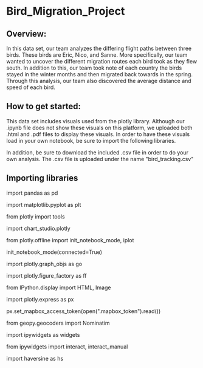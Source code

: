 # Bird_Migration_Project

## Overview: 
  In this data set, our team analyzes the differing flight paths between three birds. These birds are Eric, Nico, and Sanne. More specifically, our team wanted to uncover the different migration routes each bird took as they flew south. In addition to this, our team took note of each country the birds stayed in the winter months and then migrated back towards in the spring. Through this analysis, our team also discovered the average distance and speed of each bird.

## How to get started: 
  This data set includes visuals used from the plotly library. Although our .ipynb file does not show these visuals on this platform, we uploaded both .html and .pdf files to display these visuals. In order to have these visuals load in your own notebook, be sure to import the following libraries.
  
  In addition, be sure to download the included .csv file in order to do your own analysis. The .csv file is uploaded under the name "bird_tracking.csv"
  
## Importing libraries
import pandas as pd  

import matplotlib.pyplot as plt 

from plotly import tools

import chart_studio.plotly

from plotly.offline import init_notebook_mode, iplot

init_notebook_mode(connected=True)

import plotly.graph_objs as go

import plotly.figure_factory as ff

from IPython.display import HTML, Image

import plotly.express as px

px.set_mapbox_access_token(open(".mapbox_token").read())

from geopy.geocoders import Nominatim

import ipywidgets as widgets

from ipywidgets import interact, interact_manual

import haversine as hs
